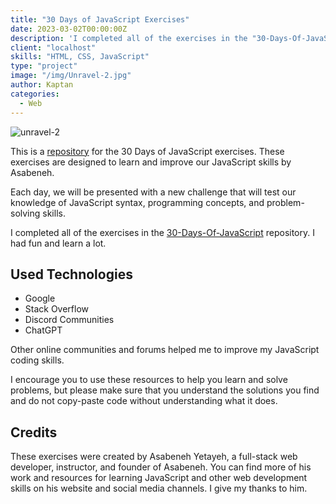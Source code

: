 ```yaml
---
title: "30 Days of JavaScript Exercises"
date: 2023-03-02T00:00:00Z
description: 'I completed all of the exercises in the "30-Days-Of-JavaScript" repository by Asabeneh.'
client: "localhost"
skills: "HTML, CSS, JavaScript"
type: "project"
image: "/img/Unravel-2.jpg"
author: Kaptan
categories:
  - Web
---
```


<img src="{{ .Params.image }}" alt="unravel-2">


This is a [repository](https://github.com/c4pt-mqs/30-Days-of-JavaScript-Exercises)  for the 30 Days of JavaScript exercises. These exercises are designed to learn and improve our JavaScript skills by Asabeneh. 

Each day, we will be presented with a new challenge that will test our knowledge of JavaScript syntax, programming concepts, and problem-solving skills.

I completed all of the exercises in the [30-Days-Of-JavaScript](https://github.com/Asabeneh/30-Days-Of-JavaScript) repository. I had fun and learn a lot.

## Used Technologies

* Google
* Stack Overflow
* Discord Communities
* ChatGPT

Other online communities and forums helped me to improve my JavaScript coding skills.

I encourage you to use these resources to help you learn and solve problems, but please make sure that you understand the solutions you find and do not copy-paste code without understanding what it does.

## Credits
These exercises were created by Asabeneh Yetayeh, a full-stack web developer, instructor, and founder of Asabeneh. You can find more of his work and resources for learning JavaScript and other web development skills on his website and social media channels. I give my thanks to him.
